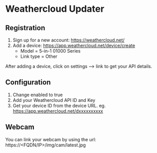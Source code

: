 # Weathercloud Updater

## Registration

1. Sign up for a new account: https://weathercloud.net/
2. Add a device: https://app.weathercloud.net/device/create
    * Model = 5-in-1 01000 Series
    * Link type = Other

After adding a device, click on settings --> link to get your API details.

## Configuration

1. Change enabled to true
2. Add your Weathercloud API ID and Key
3. Get your device ID from the device URL. eg. https://app.weathercloud.net/dxxxxxxxxxx

## Webcam

You can link your webcam by using the url: https://<FQDN/IP>/img/cam/latest.jpg